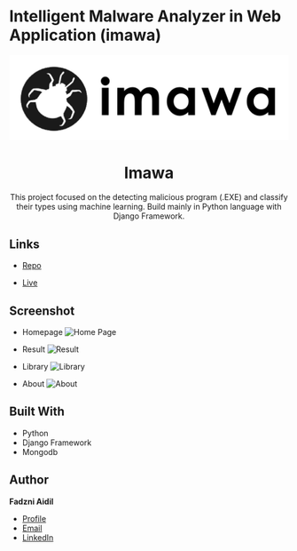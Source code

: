 # Intelligent Malware Analyzer in Web Application (imawa)

<img src="https://github.com/fadzniaidil/imawa/blob/main/malwr/static/image/imawass.png">
<h1 align="center">Imawa</h1>

<p align="center">This project focused on the detecting malicious program (.EXE) and classify their types using machine learning. Build mainly in Python language with Django Framework.</p>

## Links

- [Repo](https://github.com/fadzniaidil/imawa "imawa Repo")

- [Live](<https://imawa.onrender.com/> "Live View")

## Screenshot
- Homepage
![Home Page]('https://github.com/fadzniaidil/image/blob/main/home.png')

- Result
![Result](https://github.com/fadzniaidil/image/blob/main/result.png)

- Library
![Library](https://github.com/fadzniaidil/image/blob/main/library.png)

- About
![About](https://github.com/fadzniaidil/image/blob/main/about.png)

## Built With

- Python
- Django Framework
- Mongodb


## Author

**Fadzni Aidil**

- [Profile](https://github.com/fadzniaidil "Fadzni Aidil")
- [Email](mailto:aidilfadzni@gmail.com?subject=Hi "Hi!")
- [LinkedIn](https://www.linkedin.com/in/aidilfadzni/ "Fadzni Aidil")


